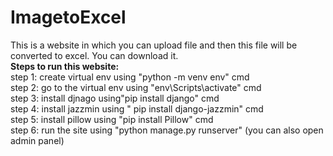 # ImagetoExcel
This is a website in which you can upload file and then this file will be converted to excel. You can download it.</br>
**Steps to run this website:**</br>
step 1: create virtual env using "python -m venv env" cmd</br>
step 2: go to the virtual env using "env\Scripts\activate" cmd </br>
step 3: install djnago using"pip install django" cmd</br>
step 4: install jazzmin using " pip install django-jazzmin" cmd</br>
step 5: install pillow using "pip install Pillow" cmd </br>
step 6: run the site using "python manage.py runserver" (you can also open admin panel)</br>
